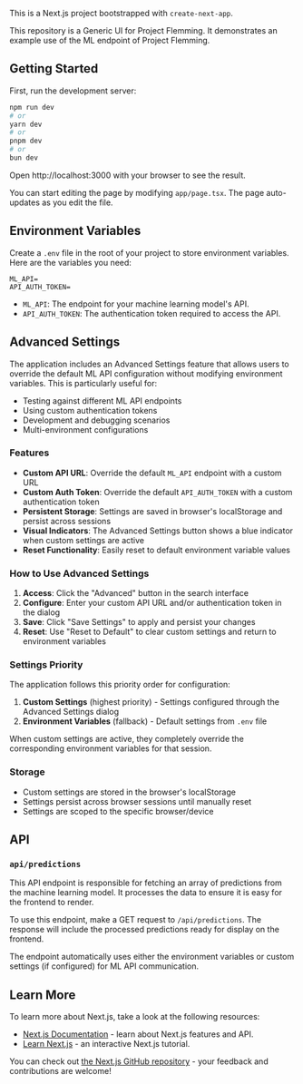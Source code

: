 This is a Next.js project bootstrapped with `create-next-app`.

This repository is a Generic UI for Project Flemming. It demonstrates an example use of the ML endpoint of Project Flemming.

## Getting Started

First, run the development server:

```bash
npm run dev
# or
yarn dev
# or
pnpm dev
# or
bun dev
```

Open http://localhost:3000 with your browser to see the result.

You can start editing the page by modifying `app/page.tsx`. The page auto-updates as you edit the file.

## Environment Variables

Create a `.env` file in the root of your project to store environment variables. Here are the variables you need:

```plaintext
ML_API=
API_AUTH_TOKEN=
```

- `ML_API`: The endpoint for your machine learning model's API.
- `API_AUTH_TOKEN`: The authentication token required to access the API.

## Advanced Settings

The application includes an Advanced Settings feature that allows users to override the default ML API configuration without modifying environment variables. This is particularly useful for:

- Testing against different ML API endpoints
- Using custom authentication tokens
- Development and debugging scenarios
- Multi-environment configurations

### Features

- **Custom API URL**: Override the default `ML_API` endpoint with a custom URL
- **Custom Auth Token**: Override the default `API_AUTH_TOKEN` with a custom authentication token
- **Persistent Storage**: Settings are saved in browser's localStorage and persist across sessions
- **Visual Indicators**: The Advanced Settings button shows a blue indicator when custom settings are active
- **Reset Functionality**: Easily reset to default environment variable values

### How to Use Advanced Settings

1. **Access**: Click the "Advanced" button in the search interface
2. **Configure**: Enter your custom API URL and/or authentication token in the dialog
3. **Save**: Click "Save Settings" to apply and persist your changes
4. **Reset**: Use "Reset to Default" to clear custom settings and return to environment variables

### Settings Priority

The application follows this priority order for configuration:

1. **Custom Settings** (highest priority) - Settings configured through the Advanced Settings dialog
2. **Environment Variables** (fallback) - Default settings from `.env` file

When custom settings are active, they completely override the corresponding environment variables for that session.

### Storage

- Custom settings are stored in the browser's localStorage
- Settings persist across browser sessions until manually reset
- Settings are scoped to the specific browser/device

## API

### `api/predictions`

This API endpoint is responsible for fetching an array of predictions from the machine learning model. It processes the data to ensure it is easy for the frontend to render.

To use this endpoint, make a GET request to `/api/predictions`. The response will include the processed predictions ready for display on the frontend.

The endpoint automatically uses either the environment variables or custom settings (if configured) for ML API communication.

## Learn More

To learn more about Next.js, take a look at the following resources:

- [Next.js Documentation](https://nextjs.org/docs) - learn about Next.js features and API.
- [Learn Next.js](https://nextjs.org/learn) - an interactive Next.js tutorial.

You can check out [the Next.js GitHub repository](https://github.com/vercel/next.js) - your feedback and contributions are welcome!
